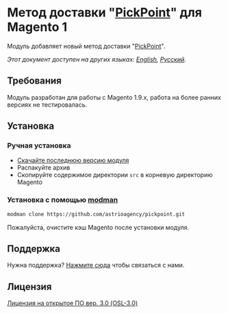 # Метод доставки "[PickPoint](http://pickpoint.ru)" для Magento 1

Модуль добавляет новый метод доставки "[PickPoint](http://pickpoint.ru)".
 
*Этот документ доступен на других языках: [English](README.md), [Русский](README.ru_RU.md).*

## Требования

Модуль разработан для работы с Magento 1.9.x, работа на более ранних версиях не тестировалась.  

## Установка

### Ручная установка

* [Скачайте последнюю версию модуля](https://github.com/astrioagency/pickpoint/releases/latest)
* Распакуйте архив
* Скопируйте содержимое директории `src` в корневую директорию Magento

### Установка с помощью [modman](https://github.com/colinmollenhour/modman)

```bash
modman clone https://github.com/astrioagency/pickpoint.git 
```

Пожалуйста, очистите кэш Magento после установки модуля. 

## Поддержка

Нужна поддержка? [Нажмите сюда](https://astrio.ru/contacts/) чтобы связаться с нами.

## Лицензия

[Лицензия на открытое ПО вер. 3.0 (OSL-3.0)](http://opensource.org/licenses/osl-3.0.php)
